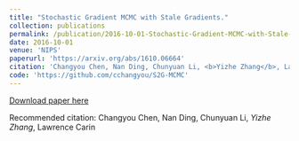 ```yaml
---
title: "Stochastic Gradient MCMC with Stale Gradients."
collection: publications
permalink: /publication/2016-10-01-Stochastic-Gradient-MCMC-with-Stale-Gradients
date: 2016-10-01
venue: 'NIPS'
paperurl: 'https://arxiv.org/abs/1610.06664'
citation: 'Changyou Chen, Nan Ding, Chunyuan Li, <b>Yizhe Zhang</b>, Lawrence Carin'
code: 'https://github.com/cchangyou/S2G-MCMC'
---
```


[Download paper here](https://arxiv.org/abs/1610.06664)

Recommended citation: Changyou Chen, Nan Ding, Chunyuan Li, *Yizhe Zhang*, Lawrence Carin